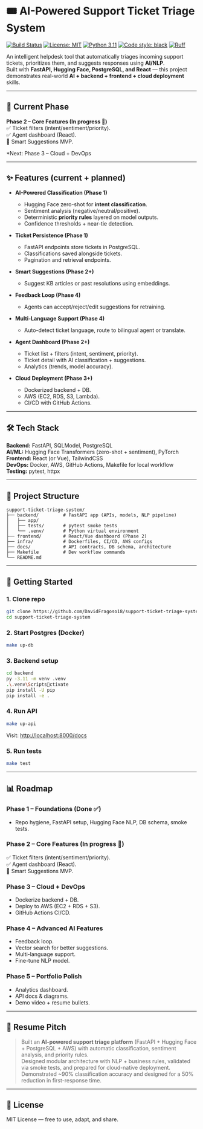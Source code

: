 # 🎟️ AI-Powered Support Ticket Triage System

[![Build Status](https://github.com/DavidFragoso18/support-ticket-triage-system/actions/workflows/ci.yml/badge.svg)](https://github.com/DavidFragoso18/support-ticket-triage-system/actions)
[![License: MIT](https://img.shields.io/badge/License-MIT-yellow.svg)](https://opensource.org/licenses/MIT)
[![Python 3.11](https://img.shields.io/badge/python-3.11-blue.svg)](https://www.python.org/downloads/)
[![Code style: black](https://img.shields.io/badge/code%20style-black-000000.svg)](https://github.com/psf/black)
[![Ruff](https://img.shields.io/badge/linter-ruff-success)](https://github.com/astral-sh/ruff)

An intelligent helpdesk tool that automatically triages incoming support tickets, prioritizes them, and suggests responses using **AI/NLP**.  
Built with **FastAPI, Hugging Face, PostgreSQL, and React** — this project demonstrates real-world **AI + backend + frontend + cloud deployment** skills.

---

## 🚧 Current Phase

**Phase 2 – Core Features (In progress 🚀)**  
✅ Ticket filters (intent/sentiment/priority).  
✅ Agent dashboard (React).  
🚧 Smart Suggestions MVP.  

*Next: Phase 3 – Cloud + DevOps  

---

## ✨ Features (current + planned)

- **AI-Powered Classification (Phase 1)**  
  - Hugging Face zero-shot for **intent classification**.  
  - Sentiment analysis (negative/neutral/positive).  
  - Deterministic **priority rules** layered on model outputs.  
  - Confidence thresholds + near-tie detection.  

- **Ticket Persistence (Phase 1)**  
  - FastAPI endpoints store tickets in PostgreSQL.  
  - Classifications saved alongside tickets.  
  - Pagination and retrieval endpoints.  

- **Smart Suggestions (Phase 2+)**  
  - Suggest KB articles or past resolutions using embeddings.  

- **Feedback Loop (Phase 4)**  
  - Agents can accept/reject/edit suggestions for retraining.  

- **Multi-Language Support (Phase 4)**  
  - Auto-detect ticket language, route to bilingual agent or translate.  

- **Agent Dashboard (Phase 2+)**  
  - Ticket list + filters (intent, sentiment, priority).  
  - Ticket detail with AI classification + suggestions.  
  - Analytics (trends, model accuracy).  

- **Cloud Deployment (Phase 3+)**  
  - Dockerized backend + DB.  
  - AWS (EC2, RDS, S3, Lambda).  
  - CI/CD with GitHub Actions.  

---

## 🛠 Tech Stack

**Backend:** FastAPI, SQLModel, PostgreSQL  
**AI/ML:** Hugging Face Transformers (zero-shot + sentiment), PyTorch  
**Frontend:** React (or Vue), TailwindCSS  
**DevOps:** Docker, AWS, GitHub Actions, Makefile for local workflow  
**Testing:** pytest, httpx  

---

## 📂 Project Structure

```
support-ticket-triage-system/
├── backend/         # FastAPI app (APIs, models, NLP pipeline)
│   ├── app/
│   ├── tests/       # pytest smoke tests
│   └── .venv/       # Python virtual environment
├── frontend/        # React/Vue dashboard (Phase 2)
├── infra/           # Dockerfiles, CI/CD, AWS configs
├── docs/            # API contracts, DB schema, architecture
├── Makefile         # Dev workflow commands
└── README.md
```

---

## 🚀 Getting Started

### 1. Clone repo
```bash
git clone https://github.com/DavidFragoso18/support-ticket-triage-system.git
cd support-ticket-triage-system
```

### 2. Start Postgres (Docker)
```bash
make up-db
```

### 3. Backend setup
```bash
cd backend
py -3.11 -m venv .venv
.\.venv\Scriptsctivate
pip install -U pip
pip install -e .
```

### 4. Run API
```bash
make up-api
```
Visit: [http://localhost:8000/docs](http://localhost:8000/docs)

### 5. Run tests
```bash
make test
```

---

## 📊 Roadmap

### Phase 1 – Foundations (Done ✅)  
- Repo hygiene, FastAPI setup, Hugging Face NLP, DB schema, smoke tests.  

### Phase 2 – Core Features (In progress 🚀)  
✅ Ticket filters (intent/sentiment/priority).  
✅ Agent dashboard (React).  
🚧 Smart Suggestions MVP.  

### Phase 3 – Cloud + DevOps  
- Dockerize backend + DB.  
- Deploy to AWS (EC2 + RDS + S3).  
- GitHub Actions CI/CD.  

### Phase 4 – Advanced AI Features  
- Feedback loop.  
- Vector search for better suggestions.  
- Multi-language support.  
- Fine-tune NLP model.  

### Phase 5 – Portfolio Polish  
- Analytics dashboard.  
- API docs & diagrams.  
- Demo video + resume bullets.  

---

## 📝 Resume Pitch

> Built an **AI-powered support triage platform** (FastAPI + Hugging Face + PostgreSQL + AWS) with automatic classification, sentiment analysis, and priority rules.  
> Designed modular architecture with NLP + business rules, validated via smoke tests, and prepared for cloud-native deployment.  
> Demonstrated ~90% classification accuracy and designed for a 50% reduction in first-response time.  

---

## 📜 License
MIT License — free to use, adapt, and share.  
